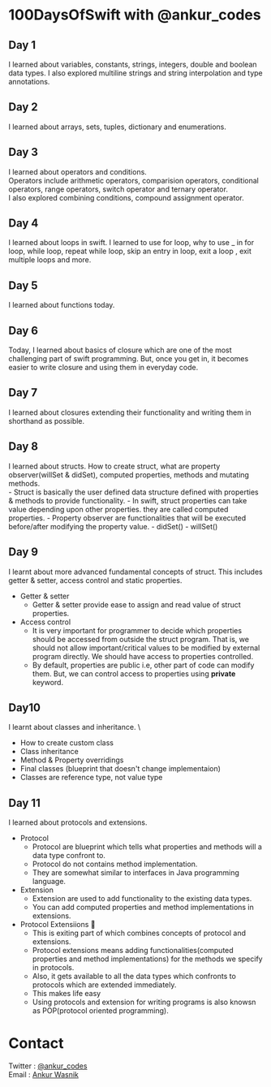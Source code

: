 # 100DaysOfSwift with @ankur\_codes
## Day 1
I learned about variables, constants, strings, integers, double and boolean data types. I also explored multiline strings and string interpolation and type annotations. 

## Day 2
I learned about arrays, sets, tuples, dictionary and enumerations.

## Day 3
I learned about operators and conditions. \
Operators include arithmetic operators, comparision operators, conditional operators, range operators, switch operator and ternary operator. \
I also explored combining conditions, compound assignment operator.

## Day 4
I learned about loops in swift. I learned to use for loop, why to use _ in for loop, while loop, repeat while loop, skip an entry in loop, exit a loop , exit multiple loops and more.

## Day 5
I learned about functions today. 

## Day 6
Today, I learned about basics of closure which are one of the most challenging part of swift programming. But, once you get in, it becomes easier to write closure and using them in everyday code.
## Day 7
 I learned about closures extending their functionality and writing them in shorthand as possible.

 ## Day 8
 I learned about structs. How to create struct, what are property observer(willSet & didSet), computed properties, methods and mutating methods. \
    - Struct is basically the user defined data structure defined with properties & methods to provide functionality.
    - In swift, struct properties can take value depending upon other properties. they are called computed properties.
    - Property observer are functionalities that will be executed before/after modifying the property value.
        - didSet()
        - willSet()
## Day 9
I learnt about more advanced fundamental concepts of struct. This includes getter & setter, access control and static properties.
- Getter & setter 
    - Getter & setter provide ease to assign and read value of struct properties.
- Access control
    - It is very important for programmer to decide which properties should be accessed from outside the struct program. That is, we should not allow important/critical values to be modified by external program directly. We should have access to properties controlled.
    - By default, properties are public i.e, other part of code can modify them. But, we can control access to properties using **private** keyword.
## Day10
I learnt about classes and inheritance. \
- How to create custom class
- Class inheritance
- Method & Property overridings 
- Final classes (blueprint that doesn't change implementaion)
- Classes are reference type, not value type

## Day 11
I learned about protocols and extensions. 
- Protocol 
    - Protocol are blueprint which tells what properties and methods will a data type confront to.
    - Protocol do not contains method implementation.
    - They are somewhat similar to interfaces in Java programming language.
- Extension
    - Extension are used to add functionality to the existing data types.
    - You can add computed properties and method implementations in extensions.
- Protocol Extensiions 🚀
    - This is exiting part of which combines concepts of protocol and extensions.
    - Protocol extensions means adding functionalities(computed properties and method implementations) for the methods we specify in protocols. 
    - Also, it gets available to all the data types which confronts to protocols which are extended immediately.
    - This makes life easy
    - Using protocols and extension for writing programs is also knowsn as POP(protocol oriented programming).
# Contact 
Twitter : [@ankur_codes](https://twitter.com/ankur_codes) \
Email   : [Ankur Wasnik](mailto:ankurwasnik@icloud.com)
